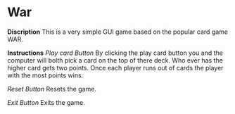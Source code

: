 # War

**Discription**
This is a very simple GUI game based on the popular card game WAR.

**Instructions**
_Play card Button_
By clicking the play card button you and the computer will bolth pick a card on the top of there deck. Who ever has the higher card gets two points. Once each player runs out of cards the player with the most points wins. 

_Reset Button_
Resets the game.

_Exit Button_
Exits the game.
